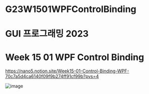 # G23W1501WPFControlBinding

# GUI 프로그래밍 2023
# Week 15 01 WPF Control Binding

https://nano5.notion.site/Week15-01-Control-Binding-WPF-70c7a5d4ca6140f09f9b274ff91cf99b?pvs=4

![image](https://github.com/devbwoh/G23W1501WPFControlBinding/assets/77666026/3995ee24-2f92-426d-9c13-5793d6a6abca)
